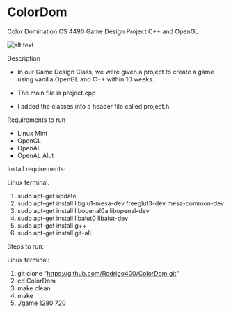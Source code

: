 # ColorDom

Color Domination
CS 4490 Game Design Project
C++ and OpenGL

![alt text](https://raw.githubusercontent.com/Rodrigo400/ColorDom/master/ColorDomPhotos/ColorDomGam.png)



Description

- In our Game Design Class, we were given a project to create a game using vanilla OpenGL and C++ within 10 weeks.

- The main file is project.cpp
- I added the classes into a header file called project.h.

Requirements to run

- Linux Mint
- OpenGL
- OpenAL
- OpenAL Alut


Install requirements:

Linux terminal:
1. sudo apt-get update
2. sudo apt-get install libglu1-mesa-dev freeglut3-dev mesa-common-dev
3. sudo apt-get install libopenal0a libopenal-dev
4. sudo apt-get install libalut0 libalut-dev
5. sudo apt-get install g++
6. sudo apt-get install git-all


Steps to run:

Linux terminal:

1. git clone "https://github.com/Rodrigo400/ColorDom.git"
2. cd ColorDom
3. make clean
4. make
5. ./game 1280 720
